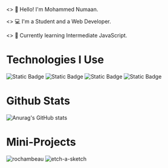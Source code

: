 <> 👋 Hello! I'm Mohammed Numaan.

<> 💻 I'm a Student and a Web Developer.

<> 📖 Currently learning Intermediate JavaScript.

# Technologies I Use

![Static Badge](https://img.shields.io/badge/HTML5-label?style=for-the-badge&logo=html5&logoColor=white&labelColor=%23E34F26&color=%23E34F26)
![Static Badge](https://img.shields.io/badge/CSS3-label?style=for-the-badge&logo=css3&logoColor=white&labelColor=%231572B6&color=%231572B6)
![Static Badge](https://img.shields.io/badge/JavaScript-label?style=for-the-badge&logo=javascript&logoColor=%23F7DF1E&labelColor=%23242124&color=%23242124)
![Static Badge](https://img.shields.io/badge/-Webpack?style=for-the-badge&logo=webpack&label=Webpack&labelColor=black&color=%238DD6F9)


# Github Stats

![Anurag's GitHub stats](https://github-readme-stats.vercel.app/api?username=mohammednumaan&show_icons=true&theme=dark)

# Mini-Projects

![rochambeau](https://github.com/mohammednumaan/mohammednumaan/assets/138296610/50cb9792-86fa-4ffe-a911-14becdd9a573)
![etch-a-sketch](https://github.com/mohammednumaan/mohammednumaan/assets/138296610/960c3e28-ed19-435b-b1ad-9dc59fa62448)













